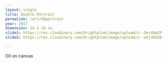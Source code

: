 ```yaml
---
layout: single
title: Double Portrait
permalink: /art/dbportrait
year: 2017
dimension: 14 x 18 in.
slide1: https://res.cloudinary.com/brightplum/image/upload/s--Oer4Um2F--/c_scale,q_jpegmini,w_800/v1567967059/ashleyjan/2019/Double_Portrait_2.jpg
slide2: https://res.cloudinary.com/brightplum/image/upload/s--wVjJOd1D--/c_scale,q_jpegmini,w_800/v1567967053/ashleyjan/2019/DoublePortrait_2DETAIL.jpg

---
```


Oil on canvas
